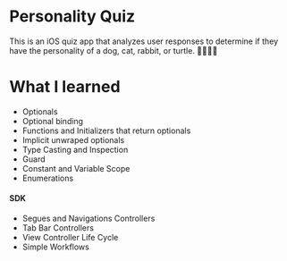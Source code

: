 # Personality Quiz
This is an iOS quiz app that analyzes user responses to determine if they have the personality of a dog, cat, rabbit, or turtle. 🐶🐱🐰🐢

# What I learned
- Optionals
- Optional binding
- Functions and Initializers that return optionals
- Implicit unwraped optionals
- Type Casting and Inspection
- Guard
- Constant and Variable Scope
- Enumerations

#### SDK
- Segues and Navigations Controllers
- Tab Bar Controllers
- View Controller Life Cycle
- Simple Workflows
